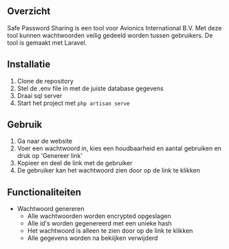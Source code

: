 ## Overzicht
Safe Password Sharing is een tool voor Avionics International B.V. Met deze tool kunnen wachtwoorden veilig gedeeld worden tussen gebruikers. De tool is gemaakt met Laravel.

## Installatie
1. Clone de repository
2. Stel de .env file in met de juiste database gegevens
3. Draai sql server
4. Start het project met `php artisan serve`

## Gebruik
1. Ga naar de website
2. Voer een wachtwoord in, kies een houdbaarheid en aantal gebruiken en druk op 'Genereer link'
3. Kopieer en deel de link met de gebruiker
4. De gebruiker kan het wachtwoord zien door op de link te klikken

## Functionaliteiten
- Wachtwoord genereren
    - Alle wachtwoorden worden encrypted opgeslagen
    - Alle id's worden gegenereerd met een unieke hash
    - Het wachtwoord is alleen te zien door op de link te klikken
    - Alle gegevens worden na bekiijken verwijderd
